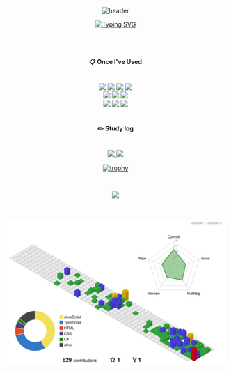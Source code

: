 <div align="center"> 

![header](https://capsule-render.vercel.app/api?type=waving&color=gradient&height=120&animation=fadeIn&section=footer&text=🚗💨&fontAlign=70)

  
[![Typing SVG](https://readme-typing-svg.herokuapp.com/?color=f0f6fc&lines=Welcome+my+github🧑‍💻💪&font=Redressed&size=40)](https://git.io/typing-svg)

 <br/>
 <br/>
  
####  :clipboard: Once I've Used 
  
 <br/>
<img src="https://img.shields.io/badge/node.js-339933?style=for-the-badge&logo=Node.js&logoColor=white"> 
<img src="https://img.shields.io/badge/NestJS-E0234E?style=for-the-badge&logo=NestJS&logoColor=white"> 
<img src="https://img.shields.io/badge/typescript-3178C6?style=for-the-badge&logo=typescript&logoColor=black"> 
<img src="https://img.shields.io/badge/JavaScript-F7DF1E?style=for-the-badge&logo=JavaScript&logoColor=white"> 
<br>
<img src="https://img.shields.io/badge/React-61DAFB?style=for-the-badge&logo=react&logoColor=black">
<img src="https://img.shields.io/badge/HTML5-E34F26?style=for-the-badge&logo=HTML5&logoColor=white">
<img src="https://img.shields.io/badge/CSS3-1572B6?style=for-the-badge&logo=CSS3&logoColor=white"> 
<br>
<img src="https://img.shields.io/badge/mysql-4479A1?style=for-the-badge&logo=mysql&logoColor=white"> 
<img src="https://img.shields.io/badge/asp.net-512BD4?style=for-the-badge&logo=dotnet&logoColor=white">
<img src="https://img.shields.io/badge/C%23-239120?style=for-the-badge&logo=c-sharp&logoColor=white">
 
   <br/>
   <br/>
 
#### :pencil2: Study log
 
  <br/>

<a href="s">
  <img src="https://github-readme-stats.vercel.app/api/top-langs/?username=pyoja&exclude_repo=dkssud8150.github.io&layout=compact&theme=tokyonight" />
</a>
<a href="s">
  <img src="https://github-readme-stats.vercel.app/api?username=pyoja&theme=tokyonight&show_icons=true" width="42%" />
</a>

  <br/>

[![trophy](https://github-profile-trophy.vercel.app/?username=pyoja&theme=flat&column=7)](https://github.com/pyoja/)

  <br/>

<a href="https://opgc.me/#/users/pyoja" target="_blank"><img src="https://api.opgc.me/githubs/users/pyoja/tag/?theme=basic" /></a>

  <br/>

</div>

![](./profile-3d-contrib/profile-gitblock.svg)

>



















<!-- <img src="https://img.shields.io/badge/Jest-C21325?style=for-the-badge&logo=Jest&logoColor=white"> <img src="https://img.shields.io/badge/nginx-009639?style=for-the-badge&logo=nginx&logoColor=white"> <img src="https://img.shields.io/badge/pm2-2B037A?style=for-the-badge&logo=pm2&logoColor=white">  <img src="https://img.shields.io/badge/amazonaws-232F3E?style=for-the-badge&logo=amazonaws&logoColor=white"> <img src="https://img.shields.io/badge/amazonec2-FF9900?style=for-the-badge&logo=amazonec2&logoColor=white"> <img src="https://img.shields.io/badge/amazonrds-527FFF?style=for-the-badge&logo=amazonrds&logoColor=white"> <img src="https://img.shields.io/badge/amazons3-569A31?style=for-the-badge&logo=amazons3&logoColor=white">  <img src="https://img.shields.io/badge/git-F05032?style=for-the-badge&logo=git&logoColor=white"> <img src="https://img.shields.io/badge/github-181717?style=for-the-badge&logo=github&logoColor=white"
JEST와 NGINX, PM2
아마존ASWS EC2 RDS S3 GIT GITHUB
-->
